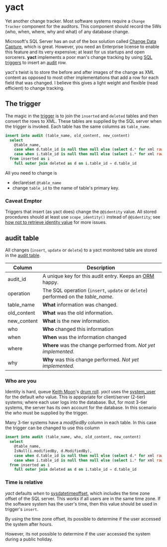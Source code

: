 # yact

Yet another change tracker.  Most software systems require a `Change Tracker` component for the auditors.  This component should record the 5Ws (who, when, where, why and what) of any database change.

Microsoft's SQL Server has an out of the box solution called [Change Data Capture](https://msdn.microsoft.com/en-us/library/cc645937.aspx), which is great.  However, you need an Enterprise license to enable this feature and its very expensive;  at least for us startups and open sorcerers. **yact** implements a poor man's change tracking by using [SQL triggers](http://en.wikipedia.org/wiki/Database_trigger) to insert an [audit](audit.sql) row.  

yact's twist is to store the before and after images of the change as XML content as opposed to most other implementations that add a row for each field that was changed.  I believe this gives a light weight and flexible (read efficient) to change tracking.

## The trigger

The magic in the [trigger](trigger-template.sql) is to join the `inserted` and `deleted` tables and then convert the rows to XML. These tables  are supplied by the SQL server when the trigger is invoked.  Each table has the same columns as `table_name`.

```sql
insert into audit (table_name, old_content, new_content) 
  select 
    @table_name,
    case when d.table_id is null then null else (select d.* for xml raw) end,
    case when i.table_id is null then null else (select i.* for xml raw) end
  from inserted as i
    full outer join deleted as d on i.table_id = d.table_id
```

All you need to change is 
* declare\set `@table_name`
* change `table_id` to the name of table's primary key.

### Caveat Emptor

Triggers that insert (as yact does) change the `@@identity` value.  All stored procedures should at least use `scope_identity()` instead of `@@identity`; see [how not to retrieve identity value](http://www.sqlbadpractices.com/how-not-to-retrieve-identity-value/) for more issues.

## audit table

All changes (`insert`, `update` or `delete`) to a yact monitored table are stored in the [audit table](audit.sql).

| Column | Description |
| ------ | ----------- |
| audit_id | A unique key for this audit entry.  Keeps an [ORM](http://en.wikipedia.org/wiki/Object-relational_mapping) happy. |
| operation | The SQL operation (`insert`, `update` or `delete`) performed on the *table_name*. |
| table_name | **What** information was changed. | 
| old_content | **What** was the old information. | 
| new_content | **What** is the new information. | 
| who | **Who** changed this information | 
| when | **When** was the information changed |  
| where | **Where** was the change performed from. *Not yet implemented.* | 
| why | **Why** was this change performed.  *Not yet implemented.* |

### Who are you

Identity is hard, queue [Keith Moon](http://en.wikipedia.org/wiki/Keith_Moon)'s [drum roll](https://www.youtube.com/watch?v=PdLIerfXuZ4). *yact* uses the [system_user](https://msdn.microsoft.com/en-us/library/ms179930.aspx) for the default *who* value.  This is appopriate for client/server (2-tier) systems; where each user logs into the database.  But, for most 3-tier systems, the server has its own account for the database. In this scenario the *who* must be supplied by the trigger.  

Many 3-tier systems have a *modifiedBy* column in each table.  In this case the trigger can be changed to use this column

```sql
insert into audit (table_name, who, old_content, new_content) 
  select 
    @table_name,
    IsNull(i.modifiedBy, d.ModifiedBy),
    case when d.table_id is null then null else (select d.* for xml raw) end,
    case when i.table_id is null then null else (select i.* for xml raw) end
  from inserted as i
    full outer join deleted as d on i.table_id = d.table_id
```

### Time is relative

*yact* defaults *when* to [sysdatetimeoffset](https://msdn.microsoft.com/en-us/library/bb677334.aspx), which includes the time zone offset of the SQL server.  This *works* if all users are in the same time zone.  If the software system has the user's time, then this value should be used in trigger's `insert`.

By using the time zone offset, its possible to determine if the user accessed the system after hours.

However, its not possible to determine if the user accessed the system during a public holiday.


